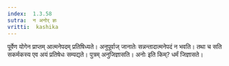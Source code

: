 ```yaml
---
index:  1.3.58
sutra:  न अनोर् ज्ञः
vritti:  kashika 
---
```


पूर्वेण योगेन प्राप्तम् आत्मनेपदम् प्रतिषिध्यते। अनुपूर्वाज् जानातेः सन्नन्तादात्मनेपदं न भवति। तथा च सति सकर्मकस्य एव अयं प्रतिषेधः सम्पद्यते। पुत्रम् अनुजिज्ञासति। अनोः इति किम्? धर्मं जिज्ञासते।


